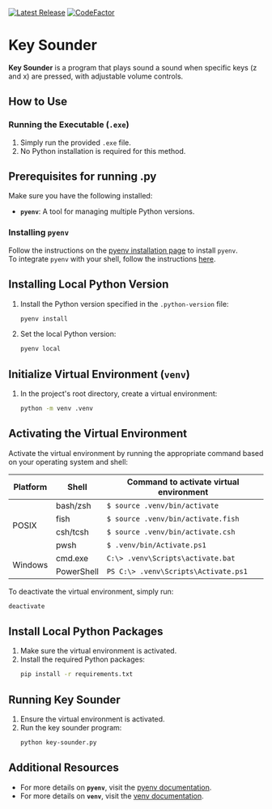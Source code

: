 [![Latest Release](https://img.shields.io/github/v/release/Kaillr/key-sounder)](https://github.com/Kaillr/key-sounder/releases/latest)
[![CodeFactor](https://www.codefactor.io/repository/github/kaillr/key-sounder/badge)](https://www.codefactor.io/repository/github/kaillr/key-sounder)

# Key Sounder

**Key Sounder** is a program that plays sound a sound when specific keys (z and x) are pressed, with adjustable volume controls.

## How to Use
### Running the Executable (`.exe`)
1. Simply run the provided `.exe` file.
2. No Python installation is required for this method.

## Prerequisites for running .py

Make sure you have the following installed:

- **`pyenv`**: A tool for managing multiple Python versions.

### Installing `pyenv`
Follow the instructions on the [pyenv installation page](https://github.com/pyenv/pyenv?tab=readme-ov-file#installation) to install `pyenv`.  
To integrate `pyenv` with your shell, follow the instructions [here](https://github.com/nvm-sh/nvm#deeper-shell-integration).

## Installing Local Python Version

1. Install the Python version specified in the `.python-version` file:
   ```bash
   pyenv install
   ```
2. Set the local Python version:
   ```bash
   pyenv local
   ```

## Initialize Virtual Environment (`venv`)

1. In the project's root directory, create a virtual environment:
   ```bash
   python -m venv .venv
   ```

## Activating the Virtual Environment

Activate the virtual environment by running the appropriate command based on your operating system and shell:
    
<table>
  <thead>
    <tr>
      <th>Platform</th>
      <th>Shell</th>
      <th>Command to activate virtual environment</th>
    </tr>
  </thead>
  <tbody>
    <tr>
      <td rowspan="4">POSIX</td>
      <td>bash/zsh</td>
      <td><code>$ source .venv/bin/activate</code></td>
    </tr>
    <tr>
      <td>fish</td>
      <td><code>$ source .venv/bin/activate.fish</code></td>
    </tr>
    <tr>
      <td>csh/tcsh</td>
      <td><code>$ source .venv/bin/activate.csh</code></td>
    </tr>
    <tr>
      <td>pwsh</td>
      <td><code>$ .venv/bin/Activate.ps1</code></td>
    </tr>
    <tr>
      <td rowspan="2">Windows</td>
      <td>cmd.exe</td>
      <td><code>C:\&gt; .venv\Scripts\activate.bat</code></td>
    </tr>
    <tr>
      <td>PowerShell</td>
      <td><code>PS C:\&gt; .venv\Scripts\Activate.ps1</code></td>
    </tr>
  </tbody>
</table>

To deactivate the virtual environment, simply run:
```bash
deactivate
```

## Install Local Python Packages

1. Make sure the virtual environment is activated.
2. Install the required Python packages:
   ```bash
   pip install -r requirements.txt
   ```

## Running Key Sounder

1. Ensure the virtual environment is activated.
2. Run the key sounder program:
   ```bash
   python key-sounder.py
   ```

## Additional Resources
- For more details on **`pyenv`**, visit the [pyenv documentation](https://github.com/pyenv/pyenv#readme).
- For more details on **`venv`**, visit the [venv documentation](https://docs.python.org/3/library/venv.html).
